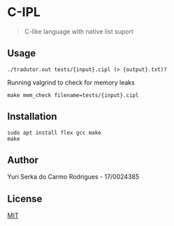 # C-IPL

> C-like language with native list suport

## Usage

```shell
./tradutor.out tests/{input}.cipl (> {output}.txt)?
```

Running valgrind to check for memory leaks

```shell
make mem_check filename=tests/{input}.cipl
```

## Installation

```shell
sudo apt install flex gcc make
make
```

## Author

Yuri Serka do Carmo Rodrigues - 17/0024385

## License

[MIT](./LICENSE)
